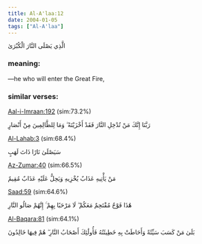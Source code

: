 ```yaml
---
title: Al-A'laa:12
date: 2004-01-05
tags: ["Al-A'laa"]
---
```

الَّذِي يَصْلَى النَّارَ الْكُبْرَىٰ
### meaning: 
—he who will enter the Great Fire,
### similar verses: 

[Aal-i-Imraan:192](/3/192) (sim:73.2%)

رَبَّنَا إِنَّكَ مَنْ تُدْخِلِ النَّارَ فَقَدْ أَخْزَيْتَهُ ۖ وَمَا لِلظَّالِمِينَ مِنْ أَنْصَارٍ

[Al-Lahab:3](/111/3) (sim:68.4%)

سَيَصْلَىٰ نَارًا ذَاتَ لَهَبٍ

[Az-Zumar:40](/39/40) (sim:66.5%)

مَنْ يَأْتِيهِ عَذَابٌ يُخْزِيهِ وَيَحِلُّ عَلَيْهِ عَذَابٌ مُقِيمٌ

[Saad:59](/38/59) (sim:64.6%)

هَٰذَا فَوْجٌ مُقْتَحِمٌ مَعَكُمْ ۖ لَا مَرْحَبًا بِهِمْ ۚ إِنَّهُمْ صَالُو النَّارِ

[Al-Baqara:81](/2/81) (sim:64.1%)

بَلَىٰ مَنْ كَسَبَ سَيِّئَةً وَأَحَاطَتْ بِهِ خَطِيئَتُهُ فَأُولَٰئِكَ أَصْحَابُ النَّارِ ۖ هُمْ فِيهَا خَالِدُونَ
